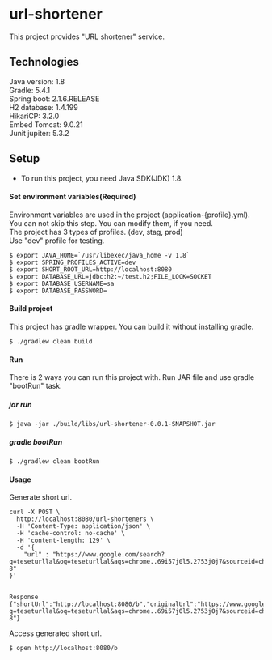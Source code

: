 # url-shortener  
This project provides "URL shortener" service.
## Technologies  
Java version: 1.8  
Gradle: 5.4.1  
Spring boot: 2.1.6.RELEASE  
H2 database: 1.4.199  
HikariCP: 3.2.0  
Embed Tomcat: 9.0.21  
Junit jupiter: 5.3.2  
## Setup  
* To run this project, you need Java SDK(JDK) 1.8.    
#### Set environment variables(Required)
Environment variables are used in the project (application-{profile}.yml). You can not skip this step.
You can modify them, if you need.  
The project has 3 types of profiles. (dev, stag, prod)  
Use "dev" profile for testing.  
```  
$ export JAVA_HOME=`/usr/libexec/java_home -v 1.8`
$ export SPRING_PROFILES_ACTIVE=dev
$ export SHORT_ROOT_URL=http://localhost:8080
$ export DATABASE_URL=jdbc:h2:~/test.h2;FILE_LOCK=SOCKET
$ export DATABASE_USERNAME=sa
$ export DATABASE_PASSWORD=
```  
#### Build project  
This project has gradle wrapper. You can build it without installing gradle.
```  
$ ./gradlew clean build
```  
#### Run  
There is 2 ways you can run this project with. Run JAR file and use gradle "bootRun" task.  
##### jar run  
```  
$ java -jar ./build/libs/url-shortener-0.0.1-SNAPSHOT.jar
```  
##### gradle bootRun  
```  
$ ./gradlew clean bootRun
```  
#### Usage  
Generate short url.
```  
curl -X POST \
  http://localhost:8080/url-shorteners \
  -H 'Content-Type: application/json' \
  -H 'cache-control: no-cache' \
  -H 'content-length: 129' \
  -d '{
	"url" : "https://www.google.com/search?q=teseturllal&oq=teseturllal&aqs=chrome..69i57j0l5.2753j0j7&sourceid=chrome&ie=UTF-8"
}'


Response
{"shortUrl":"http://localhost:8080/b","originalUrl":"https://www.google.com/search?q=teseturllal&oq=teseturllal&aqs=chrome..69i57j0l5.2753j0j7&sourceid=chrome&ie=UTF-8"}
```  
Access generated short url.
```  
$ open http://localhost:8080/b
```  